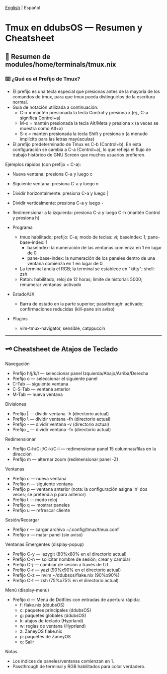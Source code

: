 [English](./tmux.cheatsheet.md) | Español

# Tmux en ddubsOS — Resumen y Cheatsheet
## 🚀 Resumen de modules/home/terminals/tmux.nix

### ⌨️ ¿Qué es el Prefijo de Tmux?
- El prefijo es una tecla especial que presionas antes de la mayoría de los comandos de tmux, para que tmux pueda distinguirlos de la escritura normal.
- Guía de notación utilizada a continuación:
  - C-x = mantén presionada la tecla Control y presiona x (ej., C-a significa Control+a)
  - M-x = mantén presionada la tecla Alt/Meta y presiona x (a veces se muestra como Alt+x)
  - S-x = mantén presionada la tecla Shift y presiona x (a menudo implícito para las letras mayúsculas)
- El prefijo predeterminado de Tmux es C-b (Control+b). En esta configuración se cambia a C-a (Control+a), lo que refleja el flujo de trabajo histórico de GNU Screen que muchos usuarios prefieren.

Ejemplos rápidos (con prefijo = C-a):
- Nueva ventana: presiona C-a y luego c
- Siguiente ventana: presiona C-a y luego n
- Dividir horizontalmente: presiona C-a y luego |
- Dividir verticalmente: presiona C-a y luego -
- Redimensionar a la izquierda: presiona C-a y luego C-h (mantén Control y presiona h)

- Programa
  - tmux habilitado; prefijo: C-a; modo de teclas: vi; baseIndex: 1; pane-base-index: 1
    - baseIndex: la numeración de las ventanas comienza en 1 en lugar de 0
    - pane-base-index: la numeración de los paneles dentro de una ventana comienza en 1 en lugar de 0
  - La terminal anula el RGB; la terminal se establece en "kitty"; shell: zsh
  - Ratón: habilitado; reloj de 12 horas; límite de historial: 5000; renumerar ventanas: activado

- Estado/UX
  - Barra de estado en la parte superior; passthrough: activado; confirmaciones reducidas (kill-pane sin aviso)

- Plugins
  - vim-tmux-navigator, sensible, catppuccin

---

## 🗝️ Cheatsheet de Atajos de Teclado

Navegación
- Prefijo h/j/k/l — seleccionar panel Izquierda/Abajo/Arriba/Derecha
- Prefijo o — seleccionar el siguiente panel
- C-Tab — siguiente ventana
- C-S-Tab — ventana anterior
- M-Tab — nueva ventana

Divisiones
- Prefijo | — dividir ventana -h (directorio actual)
- Prefijo \ — dividir ventana -fh (directorio actual)
- Prefijo - — dividir ventana -v (directorio actual)
- Prefijo _ — dividir ventana -fv (directorio actual)

Redimensionar
- Prefijo C-h/C-j/C-k/C-l — redimensionar panel 15 columnas/filas en la dirección
- Prefijo m — alternar zoom (redimensionar panel -Z)

Ventanas
- Prefijo c — nueva ventana
- Prefijo n — siguiente ventana
- Prefijo p — ventana anterior (nota: la configuración asigna 'n' dos veces; se pretendía p para anterior)
- Prefijo t — modo reloj
- Prefijo q — mostrar paneles
- Prefijo u — refrescar cliente

Sesión/Recargar
- Prefijo r — cargar archivo ~/.config/tmux/tmux.conf
- Prefijo x — matar panel (sin aviso)

Ventanas Emergentes (display-popup)
- Prefijo C-y — lazygit (80%x80% en el directorio actual)
- Prefijo C-n — solicitar nombre de sesión; crear y cambiar
- Prefijo C-j — cambiar de sesión a través de fzf
- Prefijo C-r — yazi (90%x90% en el directorio actual)
- Prefijo C-z — nvim ~/ddubsos/flake.nix (90%x90%)
- Prefijo C-t — zsh (75%x75% en el directorio actual)

Menú (display-menu)
- Prefijo d — Menú de Dotfiles con entradas de apertura rápida:
  - f: flake.nix (ddubsOS)
  - c: paquetes principales (ddubsOS)
  - g: paquetes globales (ddubsOS)
  - k: atajos de teclado (Hyprland)
  - w: reglas de ventana (Hyprland)
  - z: ZaneyOS flake.nix
  - p: paquetes de ZaneyOS
  - q: Salir

Notas
- Los índices de paneles/ventanas comienzan en 1.
- Passthrough de terminal y RGB habilitados para color verdadero.
